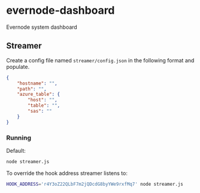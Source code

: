 # evernode-dashboard
Evernode system dashboard

## Streamer

Create a config file named `streamer/config.json` in the following format and populate.
```json
{
    "hostname": "",
    "path": "",
    "azure_table": {
        "host": "",
        "table": "",
        "sas": ""
    }
}
```
### Running

Default:
```bash
node streamer.js
```
To override the hook address streamer listens to:
```bash
HOOK_ADDRESS='r4Y3oZ22QLbF7m2jQDcdG8byYWe9rxfMq7' node streamer.js
```

